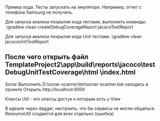 Пример кода.
Тесты запускать на эмуляторе. Например, отчет с телефона Samsung не получить.

Для запуска анализа покрытия кода тестами, выполнить команды:
.\gradlew clean createDebugCoverageReport jacocoTestReport

Для запуска анализа покрытия кода Unit тестами
.\gradlew clean jacocoUnitTestReport

После чего открыть файл TemplateProject2\app\build\reports\jacoco\testDebugUnitTestCoverage\html
\index.html
-------------------------------------------------------------------------------------
Sonar
Выполнить D:\sonar-scanner\bin\sonar-scanner.bat находясь в проекте
Открыть http://localhost:9000

Классы Util - это классы достук к которым есть у View

В идеале через dagger, настроить, что бы сервисы не могли общаться.
ResourceUtil создается для всех отдельно (ошибка)